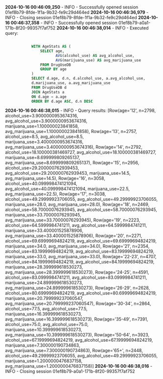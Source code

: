 **2024-10-16 00:46:09,250** - INFO - Successfully opened session 01ef8b79-8fde-1f1a-9b32-fe9c29d464ed
**2024-10-16 00:46:36,979** - INFO - Closing session 01ef8b79-8fde-1f1a-9b32-fe9c29d464ed
**2024-10-16 00:46:37,358** - INFO - Successfully opened session 01ef8b79-a0a1-171b-8f20-99357f7af752
**2024-10-16 00:46:38,014** - INFO - Executed query:

```sql

            WITH AgeStats AS (
                SELECT age,
                       AVG(alcohol_use) AS avg_alcohol_use,
                       AVG(marijuana_use) AS avg_marijuana_use
                FROM DrugUseDB
                GROUP BY age
            )
            SELECT d.age, d.n, d.alcohol_use, a.avg_alcohol_use,
            d.marijuana_use, a.avg_marijuana_use
            FROM DrugUseDB d
            JOIN AgeStats a
            ON d.age = a.age
            ORDER BY d.age ASC, d.n DESC

```

**2024-10-16 00:46:38,015** - INFO - Query results:
[Row(age='12', n=2798, alcohol_use=3.9000000953674316, avg_alcohol_use=3.9000000953674316, marijuana_use=1.100000023841858, avg_marijuana_use=1.100000023841858), Row(age='13', n=2757, alcohol_use=8.5, avg_alcohol_use=8.5, marijuana_use=3.4000000953674316, avg_marijuana_use=3.4000000953674316), Row(age='14', n=2792, alcohol_use=18.100000381469727, avg_alcohol_use=18.100000381469727, marijuana_use=8.699999809265137, avg_marijuana_use=8.699999809265137), Row(age='15', n=2956, alcohol_use=29.200000762939453, avg_alcohol_use=29.200000762939453, marijuana_use=14.5, avg_marijuana_use=14.5), Row(age='16', n=3058, alcohol_use=40.099998474121094, avg_alcohol_use=40.099998474121094, marijuana_use=22.5, avg_marijuana_use=22.5), Row(age='17', n=3038, alcohol_use=49.29999923706055, avg_alcohol_use=49.29999923706055, marijuana_use=28.0, avg_marijuana_use=28.0), Row(age='18', n=2469, alcohol_use=58.70000076293945, avg_alcohol_use=58.70000076293945, marijuana_use=33.70000076293945, avg_marijuana_use=33.70000076293945), Row(age='19', n=2223, alcohol_use=64.5999984741211, avg_alcohol_use=64.5999984741211, marijuana_use=33.400001525878906, avg_marijuana_use=33.400001525878906), Row(age='20', n=2271, alcohol_use=69.69999694824219, avg_alcohol_use=69.69999694824219, marijuana_use=34.0, avg_marijuana_use=34.0), Row(age='21', n=2354, alcohol_use=83.19999694824219, avg_alcohol_use=83.19999694824219, marijuana_use=33.0, avg_marijuana_use=33.0), Row(age='22-23', n=4707, alcohol_use=84.19999694824219, avg_alcohol_use=84.19999694824219, marijuana_use=28.399999618530273, avg_marijuana_use=28.399999618530273), Row(age='24-25', n=4591, alcohol_use=83.0999984741211, avg_alcohol_use=83.0999984741211, marijuana_use=24.899999618530273, avg_marijuana_use=24.899999618530273), Row(age='26-29', n=2628, alcohol_use=80.69999694824219, avg_alcohol_use=80.69999694824219, marijuana_use=20.799999237060547, avg_marijuana_use=20.799999237060547), Row(age='30-34', n=2864, alcohol_use=77.5, avg_alcohol_use=77.5, marijuana_use=16.399999618530273, avg_marijuana_use=16.399999618530273), Row(age='35-49', n=7391, alcohol_use=75.0, avg_alcohol_use=75.0, marijuana_use=10.399999618530273, avg_marijuana_use=10.399999618530273), Row(age='50-64', n=3923, alcohol_use=67.19999694824219, avg_alcohol_use=67.19999694824219, marijuana_use=7.300000190734863, avg_marijuana_use=7.300000190734863), Row(age='65+', n=2448, alcohol_use=49.29999923706055, avg_alcohol_use=49.29999923706055, marijuana_use=1.2000000476837158, avg_marijuana_use=1.2000000476837158)]
**2024-10-16 00:46:38,016** - INFO - Closing session 01ef8b79-a0a1-171b-8f20-99357f7af752
